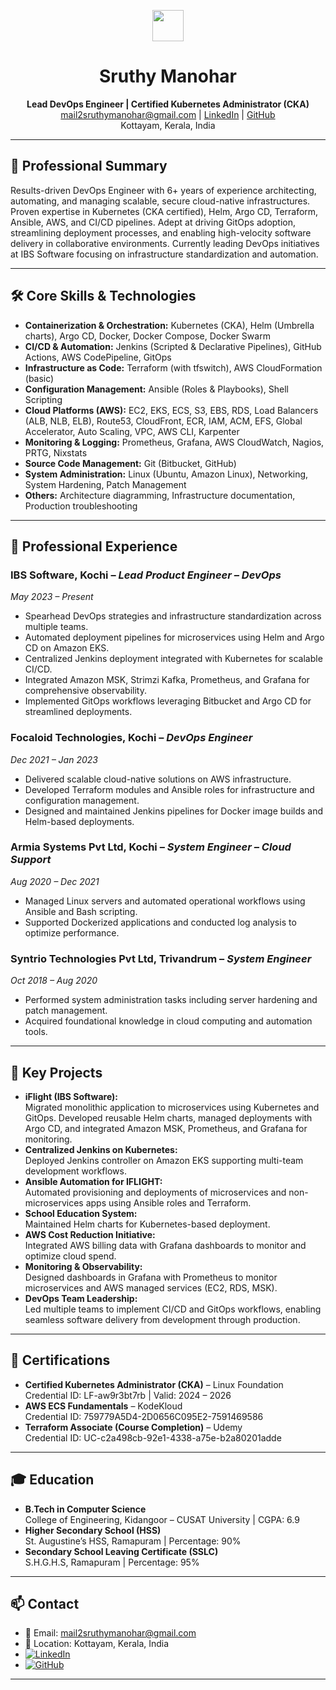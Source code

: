 <!-- GitHub Profile README for Sruthy Manohar -->

<p align="center">
  <img src="https://media.giphy.com/media/hvRJCLFzcasrR4ia7z/giphy.gif" width="50">
</p>

<h1 align="center">Sruthy Manohar</h1>
<p align="center">
  <b>Lead DevOps Engineer | Certified Kubernetes Administrator (CKA)</b><br>
  <a href="mailto:mail2sruthymanohar@gmail.com">mail2sruthymanohar@gmail.com</a> |
  <a href="https://www.linkedin.com/in/sruthy-manohar-9a9b54150/">LinkedIn</a> |
  <a href="https://github.com/sruthymanohar">GitHub</a><br>
  Kottayam, Kerala, India
</p>

---

## 🚀 Professional Summary

Results-driven DevOps Engineer with 6+ years of experience architecting, automating, and managing scalable, secure cloud-native infrastructures. Proven expertise in Kubernetes (CKA certified), Helm, Argo CD, Terraform, Ansible, AWS, and CI/CD pipelines. Adept at driving GitOps adoption, streamlining deployment processes, and enabling high-velocity software delivery in collaborative environments. Currently leading DevOps initiatives at IBS Software focusing on infrastructure standardization and automation.

---

## 🛠️ Core Skills & Technologies

- **Containerization & Orchestration:** Kubernetes (CKA), Helm (Umbrella charts), Argo CD, Docker, Docker Compose, Docker Swarm
- **CI/CD & Automation:** Jenkins (Scripted & Declarative Pipelines), GitHub Actions, AWS CodePipeline, GitOps
- **Infrastructure as Code:** Terraform (with tfswitch), AWS CloudFormation (basic)
- **Configuration Management:** Ansible (Roles & Playbooks), Shell Scripting
- **Cloud Platforms (AWS):** EC2, EKS, ECS, S3, EBS, RDS, Load Balancers (ALB, NLB, ELB), Route53, CloudFront, ECR, IAM, ACM, EFS, Global Accelerator, Auto Scaling, VPC, AWS CLI, Karpenter
- **Monitoring & Logging:** Prometheus, Grafana, AWS CloudWatch, Nagios, PRTG, Nixstats
- **Source Code Management:** Git (Bitbucket, GitHub)
- **System Administration:** Linux (Ubuntu, Amazon Linux), Networking, System Hardening, Patch Management
- **Others:** Architecture diagramming, Infrastructure documentation, Production troubleshooting

---

## 💼 Professional Experience

### IBS Software, Kochi – <i>Lead Product Engineer – DevOps</i>
*May 2023 – Present*
- Spearhead DevOps strategies and infrastructure standardization across multiple teams.
- Automated deployment pipelines for microservices using Helm and Argo CD on Amazon EKS.
- Centralized Jenkins deployment integrated with Kubernetes for scalable CI/CD.
- Integrated Amazon MSK, Strimzi Kafka, Prometheus, and Grafana for comprehensive observability.
- Implemented GitOps workflows leveraging Bitbucket and Argo CD for streamlined deployments.

### Focaloid Technologies, Kochi – <i>DevOps Engineer</i>
*Dec 2021 – Jan 2023*
- Delivered scalable cloud-native solutions on AWS infrastructure.
- Developed Terraform modules and Ansible roles for infrastructure and configuration management.
- Designed and maintained Jenkins pipelines for Docker image builds and Helm-based deployments.

### Armia Systems Pvt Ltd, Kochi – <i>System Engineer – Cloud Support</i>
*Aug 2020 – Dec 2021*
- Managed Linux servers and automated operational workflows using Ansible and Bash scripting.
- Supported Dockerized applications and conducted log analysis to optimize performance.

### Syntrio Technologies Pvt Ltd, Trivandrum – <i>System Engineer</i>
*Oct 2018 – Aug 2020*
- Performed system administration tasks including server hardening and patch management.
- Acquired foundational knowledge in cloud computing and automation tools.

---

## 🚩 Key Projects

- **iFlight (IBS Software):**  
  Migrated monolithic application to microservices using Kubernetes and GitOps. Developed reusable Helm charts, managed deployments with Argo CD, and integrated Amazon MSK, Prometheus, and Grafana for monitoring.
- **Centralized Jenkins on Kubernetes:**  
  Deployed Jenkins controller on Amazon EKS supporting multi-team development workflows.
- **Ansible Automation for IFLIGHT:**  
  Automated provisioning and deployments of microservices and non-microservices apps using Ansible roles and Terraform.
- **School Education System:**  
  Maintained Helm charts for Kubernetes-based deployment.
- **AWS Cost Reduction Initiative:**  
  Integrated AWS billing data with Grafana dashboards to monitor and optimize cloud spend.
- **Monitoring & Observability:**  
  Designed dashboards in Grafana with Prometheus to monitor microservices and AWS managed services (EC2, RDS, MSK).
- **DevOps Team Leadership:**  
  Led multiple teams to implement CI/CD and GitOps workflows, enabling seamless software delivery from development through production.

---

## 🏅 Certifications

- **Certified Kubernetes Administrator (CKA)** – Linux Foundation  
  Credential ID: LF-aw9r3bt7rb | Valid: 2024 – 2026
- **AWS ECS Fundamentals** – KodeKloud  
  Credential ID: 759779A5D4-2D0656C095E2-7591469586
- **Terraform Associate (Course Completion)** – Udemy  
  Credential ID: UC-c2a498cb-92e1-4338-a75e-b2a80201adde

---

## 🎓 Education

- **B.Tech in Computer Science**  
  College of Engineering, Kidangoor – CUSAT University | CGPA: 6.9
- **Higher Secondary School (HSS)**  
  St. Augustine’s HSS, Ramapuram | Percentage: 90%
- **Secondary School Leaving Certificate (SSLC)**  
  S.H.G.H.S, Ramapuram | Percentage: 95%

---

## 📫 Contact

- 📧 Email: [mail2sruthymanohar@gmail.com](mailto:mail2sruthymanohar@gmail.com)
- 📍 Location: Kottayam, Kerala, India
- [![LinkedIn](https://img.shields.io/badge/LinkedIn-blue?style=for-the-badge&logo=linkedin&logoColor=white)](https://www.linkedin.com/in/sruthy-manohar-9a9b54150/)
- [![GitHub](https://img.shields.io/badge/GitHub-black?style=for-the-badge&logo=github&logoColor=white)](https://github.com/sruthymanohar)

---

<!--
**sruthymanohar/sruthymanohar** is a ✨ special ✨ repository because its README.md appears on your GitHub profile.
-->

